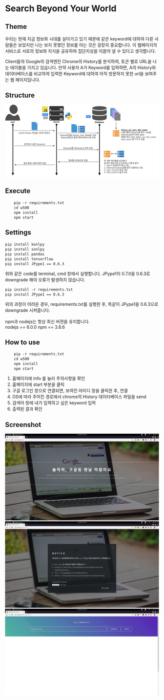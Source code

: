 # Search Beyond Your World

## Theme

우리는 현재 지금 정보화 시대를 살아가고 있기 때문에 같은 keyword에 대하여 다른 사람들은 보았지만 나는 보지 못했던 정보를 아는 것은 굉장히 중요합니다. 이 웹페이지의 서비스로 서로의 정보와 지식을 공유하여 집단지성을 이끌어 낼 수 있다고 생각합니다.

Client들의 Google의 검색엔진 Chrome의 History를 분석하여, 토큰 별로 URL을 나눈 테이블을 가지고 있습니다. 만약 사용자 A가 Keyword를 입력하면, A의 History와 데이터베이스를 비교하여 입력한 Keyword에 대하여 아직 방문하지 못한 url을 보여주는 웹 페이지입니다.

## Structure

![arch](img/arch.png)

## Execute

```shell
    pip -r requirements.txt
    cd w500
    npm install
    npm start
```

## Settings

~~~
pip install konlpy
pip install sonlpy
pip install pandas
pip install tensorflow
pip install JPype1 == 0.6.3
~~~

위와 같은 code를 terminal, cmd 창에서 실행합니다. JPype1이 0.7.0을 0.6.3로 downgrade 해야 오류가 발생하지 않습니다.<br>

~~~
pip install -r requirements.txt
pip install JPype1 == 0.6.3
~~~

위의 과정이 어려운 경우, requirements.txt를 실행한 후, 똑같이 JPype1을 0.6.3으로 downgrade 시켜줍니다.<br>
<br>
npm과 nodejs는 항상 최신 버젼을 유지합니다.<br>
nodejs == 6.0.0
npm == 3.8.6

## How to use

```shell
    pip -r requirements.txt
    cd w500
    npm install
    npm start
```

1. 홈페이지에 Info 를 눌러 주의사항을 확인
2. 홈페이지에 start 부분을 클릭
3. 구글 로그인 창으로 연결되면, 보여진 아이디 창을 클릭한 후, 연결
4. OS에 따라 주어진 경로에서 chrome의 History 데이터베이스 파일을 send
5. 검색어 창에 내가 입력하고 싶은 keyword 입력
6. 출력된 결과 확인

## Screenshot

![screenshot1](img/screenshot1.png)
![screenshot2](img/screenshot2.png)
![screenshot3](img/screenshot3.png)